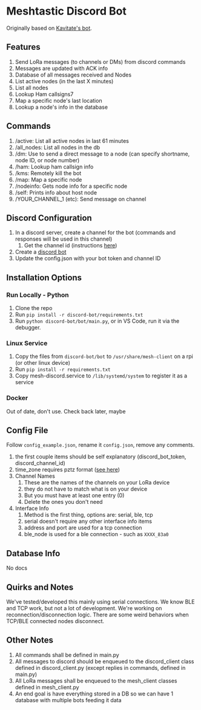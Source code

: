 # Meshtastic Discord Bot

Originally based on [Kavitate's bot](https://github.com/Kavitate/Meshtastic-Discord-Bot).

## Features

1. Send LoRa messages (to channels or DMs) from discord commands
2. Messages are updated with ACK info
3. Database of all messages received and Nodes
4. List active nodes (in the last X minutes)
5. List all nodes
6. Lookup Ham callsigns7
7. Map a specific node's last location
8. Lookup a node's info in the database

## Commands

1. /active: List all active nodes in last 61 minutes
2. /all_nodes: List all nodes in the db
3. /dm: Use to send a direct message to a node (can specify shortname, node ID, or node number)
4. /ham: Lookup ham callsign info
5. /kms: Remotely kill the bot
6. /map: Map a specific node
7. /nodeinfo: Gets node info for a specific node
8. /self: Prints info about host node
9. /YOUR_CHANNEL_1 (etc): Send message on channel

## Discord Configuration

1. In a discord server, create a channel for the bot (commands and responses will be used in this channel)
    1. Get the channel id (instructions [here](https://support.discord.com/hc/en-us/articles/206346498-Where-can-I-find-my-User-Server-Message-ID))
2. Create a [discord bot](https://discordpy.readthedocs.io/en/stable/discord.html)
3. Update the config.json with your bot token and channel ID

## Installation Options

### Run Locally - Python

1. Clone the repo
2. Run `pip install -r discord-bot/requirements.txt`
3. Run `python discord-bot/bot/main.py`, or in VS Code, run it via the debugger.

### Linux Service

1. Copy the files from `discord-bot/bot` to `/usr/share/mesh-client` on a rpi (or other linux device)
2. Run `pip install -r requirements.txt`
3. Copy mesh-discord.service to `/lib/systemd/system` to register it as a service

### Docker

Out of date, don't use. Check back later, maybe

## Config File

Follow `config_example.json`, rename it `config.json`, remove any comments.

1. the first couple items should be self explanatory (discord_bot_token, discord_channel_id)
2. time_zone requires pztz format ([see here](https://gist.github.com/heyalexej/8bf688fd67d7199be4a1682b3eec7568))
3. Channel Names
    1. These are the names of the channels on your LoRa device
    2. they do not have to match what is on your device
    3. But you must have at least one entry (0)
    4. Delete the ones you don't need
4. Interface Info
    1. Method is the first thing, options are: serial, ble, tcp
    2. serial doesn't require any other interface info items
    3. address and port are used for a tcp connection
    4. ble_node is used for a ble connection - such as `XXXX_83a0`

## Database Info

No docs

## Quirks and Notes

We've tested/developed this mainly using serial connections. We know BLE and TCP work, but not a lot of development. We're working on reconnection/disconnection logic. There are some weird behaviors when TCP/BLE connected nodes disconnect.

## Other Notes

1. All commands shall be defined in main.py
2. All messages to discord should be enqueued to the discord_client class defined in discord_client.py (except replies in commands, defined in main.py)
3. All LoRa messages shall be enqueued to the mesh_client classes defined in mesh_client.py
4. An end goal is have everything stored in a DB so we can have 1 database with multiple bots feeding it data
